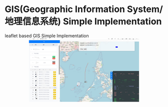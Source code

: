 # GIS(Geographic Information System/地理信息系统) Simple Implementation
leaflet based GIS Simple Implementation
<img src="https://github.com/lygitgit/GIS/blob/main/visual_pic/vis.jpg" width="350" style="display: block; margin: auto;">
